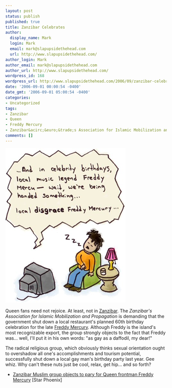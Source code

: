 ```yaml
---
layout: post
status: publish
published: true
title: Zanzibar Celebrates
author:
  display_name: Mark
  login: Mark
  email: mark@slapupsidethehead.com
  url: http://www.slapupsidethehead.com/
author_login: Mark
author_email: mark@slapupsidethehead.com
author_url: http://www.slapupsidethehead.com/
wordpress_id: 168
wordpress_url: http://www.slapupsidethehead.com/2006/09/zanzibar-celebrates/
date: '2006-09-01 00:00:54 -0400'
date_gmt: '2006-09-01 05:00:54 -0400'
categories:
- Uncategorized
tags:
- Zanzibar
- Queen
- Freddy Mercury
- Zanzibar&acirc;&euro;&trade;s Association for Islamic Mobilization and Propagation
comments: []
---
```

![Freddy Mercury](/wp-content/media/2006/08/freddy_mercury.jpg)

Queen fans need not rejoice. At least, not in [Zanzibar](http://en.wikipedia.org/wiki/Zanzibar "Time for a geography lesson."). The _Zanzibar's Association for Islamic Mobilization and Propagation_ is demanding that the government shut down a local restaurant's planned 60th birthday celebration for the late [Freddy Mercury](http://en.wikipedia.org/wiki/Freddy_Mercury "Music legend"). Although Freddy is the island's most recognizable export, the group strongly objects to the fact that Freddy was... well, I'll put it in his own words: "as gay as a daffodil, my dear!"

The radical religious group, which obviously thinks sexual orientation ought to overshadow all one's accomplishments and tourism potential, successfully shut down a local gay man's birthday party last year. Gee whiz. Why can't these nuts just be cool, relax, get hip... and so forth?

- [Zanzibar Muslim group objects to pary for Queen frontman Freddy Mercury](http://www.canada.com/saskatoonstarphoenix/news/lifestyle/story.html?id=f3cc6852-87b3-41da-9d5d-6dbc40ef8faf&k=25647) [Star Phoenix]
